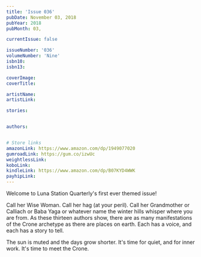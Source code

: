 ```yaml
---
title: 'Issue 036'
pubDate: November 03, 2018
pubYear: 2018
pubMonth: 03,

currentIssue: false

issueNumber: '036'
volumeNumber: 'Nine'
isbn10:
isbn13:

coverImage:
coverTitle:

artistName:
artistLink:

stories: 


authors: 


# Store links
amazonLink: https://www.amazon.com/dp/1949077020
gumroadLink: https://gum.co/izwUc
weightlessLink: 
koboLink:
kindleLink: https://www.amazon.com/dp/B07KYD4WWK
payhipLink: 
---
```

Welcome to Luna Station Quarterly's first ever themed issue!

Call her Wise Woman. Call her hag (at your peril). Call her Grandmother or Calliach or Baba Yaga or whatever name the winter hills whisper where you are from. As these thirteen authors show, there are as many manifestations of the Crone archetype as there are places on earth. Each has a voice, and each has a story to tell.

The sun is muted and the days grow shorter. It's time for quiet, and for inner work. It's time to meet the Crone.
        